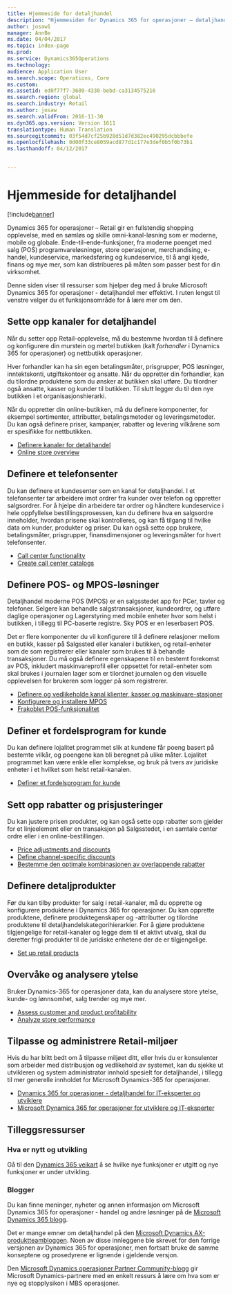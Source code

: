 ```yaml
---
title: Hjemmeside for detaljhandel
description: "Hjemmesiden for Dynamics 365 for operasjoner – detaljhandel"
author: josaw1
manager: AnnBe
ms.date: 04/04/2017
ms.topic: index-page
ms.prod: 
ms.service: Dynamics365Operations
ms.technology: 
audience: Application User
ms.search.scope: Operations, Core
ms.custom: 
ms.assetid: ed0f77f7-3609-4330-bebd-ca3134575216
ms.search.region: global
ms.search.industry: Retail
ms.author: josaw
ms.search.validFrom: 2016-11-30
ms.dyn365.ops.version: Version 1611
translationtype: Human Translation
ms.sourcegitcommit: 03f54d7cf25b928d51d7d382ec490295dcbbbefe
ms.openlocfilehash: 0d00f33ce8059acd877d1c177e3def0b5f0b73b1
ms.lasthandoff: 04/12/2017


---
```


# <a name="retail-home-page"></a>Hjemmeside for detaljhandel

[!include[banner](includes/banner.md)]

Dynamics 365 for operasjoner – Retail gir en fullstendig shopping opplevelse, med en sømløs og skille omni-kanal-løsning som er moderne, mobile og globale. Ende-til-ende-funksjoner, fra moderne poenget med salg (POS) programvareløsninger, store operasjoner, merchandising, e-handel, kundeservice, markedsføring og kundeservice, til å angi kjede, finans og mye mer, som kan distribueres på måten som passer best for din virksomhet.

Denne siden viser til ressurser som hjelper deg med å bruke Microsoft Dynamics 365 for operasjoner - detaljhandel mer effektivt. I ruten lengst til venstre velger du et funksjonsområde for å lære mer om den. 

## <a name="set-up-retail-channels"></a>Sette opp kanaler for detaljhandel
Når du setter opp Retail-opplevelse, må du bestemme hvordan til å definere og konfigurere din murstein og mørtel butikken (kalt *forhandler* i Dynamics 365 for operasjoner) og nettbutikk operasjoner. 

Hver forhandler kan ha sin egen betalingsmåter, prisgrupper, POS løsninger, inntektskonti, utgiftskontoer og ansatte. Når du oppretter din forhandler, kan du tilordne produktene som du ønsker at butikken skal utføre. Du tilordner også ansatte, kasser og kunder til butikken. Til slutt legger du til den nye butikken i et organisasjonshierarki.

Når du oppretter din online-butikken, må du definere komponenter, for eksempel sortimenter, attributter, betalingsmetoder og leveringsmetoder. Du kan også definere priser, kampanjer, rabatter og levering vilkårene som er spesifikke for nettbutikken.

-   [Definere kanaler for detaljhandel](define-maintain-retail-channels.md)
-   [Online store overview](online-stores.md)

## <a name="set-up-a-call-center"></a>Definere et telefonsenter
Du kan definere et kundesenter som en kanal for detaljhandel. I et telefonsenter tar arbeidere imot ordrer fra kunder over telefon og oppretter salgsordrer. For å hjelpe din arbeidere tar ordrer og håndtere kundeservice i hele oppfyllelse bestillingsprosessen, kan du definere hva en salgsordre inneholder, hvordan prisene skal kontrolleres, og kan få tilgang til hvilke data om kunder, produkter og priser. Du kan også sette opp brukere, betalingsmåter, prisgrupper, finansdimensjoner og leveringsmåter for hvert telefonsenter.

-   [Call center functionality](call-center-functionality.md)
-   [Create call center catalogs](create-call-center-catalogs.md)

## <a name="define-your-pos-and-mpos-solutions"></a>Definere POS- og MPOS-løsninger
Detaljhandel moderne POS (MPOS) er en salgsstedet app for PCer, tavler og telefoner. Selgere kan behandle salgstransaksjoner, kundeordrer, og utføre daglige operasjoner og Lagerstyring med mobile enheter hvor som helst i butikken, i tillegg til PC-baserte registre. Sky POS er en leserbasert POS. 

Det er flere komponenter du vil konfigurere til å definere relasjoner mellom en butikk, kasser på Salgssted eller kanaler i butikken, og retail-enheter som de som registrerer eller kanaler som brukes til å behandle transaksjoner. Du må også definere egenskapene til en bestemt forekomst av POS, inkludert maskinvareprofil eller oppsettet for retail-enheter som skal brukes i journalen lager som er tilordnet journalen og den visuelle opplevelsen for brukeren som logger på som registrerer.

-   [Definere og vedlikeholde kanal klienter, kasser og maskinvare-stasjoner](define-maintain-channel-clients-registers-hw-stations.md)
-   [Konfigurere og installere MPOS](retail-modern-pos-device-activation.md)
-   [Frakoblet POS-funksjonalitet](pos-offline-functionality.md)

## <a name="set-up-a-customer-loyalty-program"></a>Definer et fordelsprogram for kunde
Du kan definere lojalitet programmet slik at kundene får poeng basert på bestemte vilkår, og poengene kan bli beregnet på ulike måter. Lojalitet programmet kan være enkle eller komplekse, og bruk på tvers av juridiske enheter i et hvilket som helst retail-kanalen.
-   [Definer et fordelsprogram for kunde](set-up-customer-loyalty-program.md)

## <a name="set-up-discounts-and-price-adjustments"></a>Sett opp rabatter og prisjusteringer
Du kan justere prisen produkter, og kan også sette opp rabatter som gjelder for et linjeelement eller en transaksjon på Salgsstedet, i en samtale center ordre eller i en online-bestillingen. 
-   [Price adjustments and discounts](price-adjustments-discounts.md)
-   [Define channel-specific discounts](define-channel-specific-discounts.md)
-   [Bestemme den optimale kombinasjonen av overlappende rabatter](optimal-combination-overlapping-discounts.md)

## <a name="set-up-retail-products"></a>Definere detaljprodukter
Før du kan tilby produkter for salg i retail-kanaler, må du opprette og konfigurere produktene i Dynamics 365 for operasjoner. Du kan opprette produktene, definere produktegenskaper og -attributter og tilordne produktene til detaljhandelskategorihierarkier. For å gjøre produktene tilgjengelige for retail-kanaler og legge dem til et aktivt utvalg, skal du deretter frigi produkter til de juridiske enhetene der de er tilgjengelige.
-   [Set up retail products](set-up-retail-products.md)

## <a name="monitor-and-analyze-performance"></a>Overvåke og analysere ytelse
Bruker Dynamics-365 for operasjoner data, kan du analysere store ytelse, kunde- og lønnsomhet, salg trender og mye mer.
-   [Assess customer and product profitability](assess-customer-product-profitability.md)
-   [Analyze store performance](store-performance-information.md)

## <a name="customize-and-administer-retail-environments"></a>Tilpasse og administrere Retail-miljøer
Hvis du har blitt bedt om å tilpasse miljøet ditt, eller hvis du er konsulenter som arbeider med distribusjon og vedlikehold av systemet, kan du sjekke ut utvikleren og system administrator innhold spesielt for detaljhandel, i tillegg til mer generelle innholdet for Microsoft Dynamics-365 for operasjoner. 
-   [Dynamics 365 for operasjoner - detaljhandel for IT-eksperter og utviklere](dev-itpro/dev-retail-home-page.md)
-   [Microsoft Dynamics 365 for operasjoner for utviklere og IT-eksperter](/dynamics365/operations/dev-itpro/dev-tools/developer-home-page)

## <a name="additional-resources"></a>Tilleggsressurser
### <a name="whats-new-and-in-development"></a>Hva er nytt og utvikling
Gå til den <a href="https://roadmap.dynamics.com/">Dynamics 365 veikart</a> å se hvilke nye funksjoner er utgitt og nye funksjoner er under utvikling. 

### <a name="blogs"></a>Blogger
Du kan finne meninger, nyheter og annen informasjon om Microsoft Dynamics 365 for operasjoner - handel og andre løsninger på de <a href="https://community.dynamics.com/b/msftdynamicsblog">Microsoft Dynamics 365 blogg</a>.

Det er mange emner om detaljhandel på den <a href="https://blogs.msdn.microsoft.com/dax/">Microsoft Dynamics AX-produktteambloggen</a>. Noen av disse innleggene ble skrevet for den forrige versjonen av Dynamics 365 for operasjoner, men fortsatt bruke de samme konseptene og prosedyrene er lignende i gjeldende versjon.

Den <a href="https://community.dynamics.com/partner/b/operationspartnercommunityblog">Microsoft Dynamics operasjoner Partner Community-blogg</a> gir Microsoft Dynamics-partnere med en enkelt ressurs å lære om hva som er nye og stopplysikon i MBS operasjoner.

